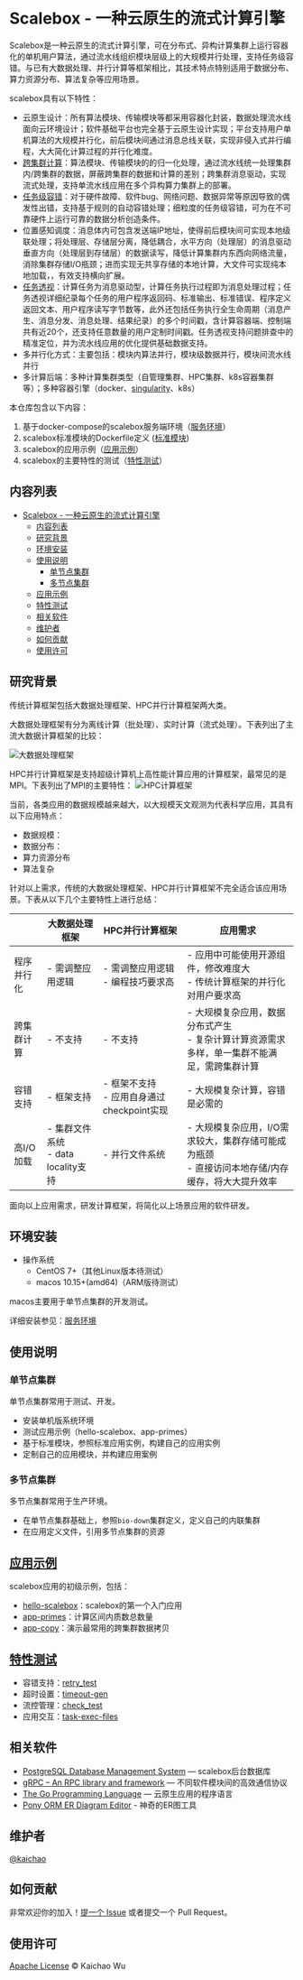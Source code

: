 # Scalebox - 一种云原生的流式计算引擎

Scalebox是一种云原生的流式计算引擎，可在分布式、异构计算集群上运行容器化的单机用户算法，通过流水线组织模块层级上的大规模并行处理，支持任务级容错。与已有大数据处理、并行计算等框架相比，其技术特点特别适用于数据分布、算力资源分布、算法复杂等应用场景。

scalebox具有以下特性：
- 云原生设计：所有算法模块、传输模块等都采用容器化封装，数据处理流水线面向云环境设计；软件基础平台也完全基于云原生设计实现；平台支持用户单机算法的大规模并行化，前后模块间通过消息总线关联，实现非侵入式并行编程，大大简化计算过程的并行化难度。
- [跨集群计算](./tests/cross-cluster-primes/)：算法模块、传输模块的的归一化处理，通过流水线统一处理集群内/跨集群的数据，屏蔽跨集群的数据和计算的差别；跨集群消息驱动，实现流式处理，支持单流水线应用在多个异构算力集群上的部署。
- [任务级容错](./tests/retry_test/)：对于硬件故障、软件bug、网络问题、数据异常等原因导致的偶发性出错，支持基于规则的自动容错处理；细粒度的任务级容错，可为在不可靠硬件上运行可靠的数据分析创造条件。
- 位置感知调度：消息体内可包含发送端IP地址，使得前后模块间可实现本地级联处理；将处理层、存储层分离，降低耦合，水平方向（处理层）的消息驱动垂直方向（处理层到存储层）的数据读写，降低计算集群内东西向网络流量，消除集群存储I/O瓶颈；进而实现无共享存储的本地计算，大文件可实现纯本地加载，，有效支持横向扩展。
- [任务透视](./tests/task-exec-files/)：计算任务为消息驱动型，计算任务执行过程即为消息处理过程；任务透视详细纪录每个任务的用户程序返回码、标准输出、标准错误、程序定义返回文本、用户程序读写字节数等，此外还包括任务执行全生命周期（消息产生、消息分发、消息处理、结果纪录）的多个时间戳，含计算容器端、控制端共有近20个，还支持任意数量的用户定制时间戳。任务透视支持问题排查中的精准定位，并为流水线应用的优化提供基础数据支持。
- 多并行化方式：主要包括：模块内算法并行，模块级数据并行，模块间流水线并行
- 多计算后端：多种计算集群类型（自管理集群、HPC集群、k8s容器集群等）；多种容器引擎（docker、[singularity](./tests/hello-scalebox-singularity/)、k8s）

本仓库包含以下内容：

1. 基于docker-compose的scalebox服务端环境（[服务环境](https://github.com/kaichao/docker-scalebox/server/README.md)）
2. scalebox标准模块的Dockerfile定义 ([标准模块](https://github.com/kaichao/docker-scalebox/dockerfiles/README.md))
3. scalebox的应用示例（[应用示例](https://github.com/kaichao/docker-scalebox/examples/README.md)）
4. scalebox的主要特性的测试（[特性测试](https://github.com/kaichao/docker-scalebox/tests/README.md)）

## 内容列表

- [Scalebox - 一种云原生的流式计算引擎](#scalebox---一种云原生的流式计算引擎)
  - [内容列表](#内容列表)
  - [研究背景](#研究背景)
  - [环境安装](#环境安装)
  - [使用说明](#使用说明)
    - [单节点集群](#单节点集群)
    - [多节点集群](#多节点集群)
  - [应用示例](#应用示例)
  - [特性测试](#特性测试)
  - [相关软件](#相关软件)
  - [维护者](#维护者)
  - [如何贡献](#如何贡献)
  - [使用许可](#使用许可)

## 研究背景

传统计算框架包括大数据处理框架、HPC并行计算框架两大类。

大数据处理框架有分为离线计算（批处理）、实时计算（流式处理）。下表列出了主流大数据计算框架的比较：

![大数据处理框架](./bigdata-framework.png)

HPC并行计算框架是支持超级计算机上高性能计算应用的计算框架，最常见的是MPI。下表列出了MPI的主要特性：
![HPC计算框架](./hpc-framework.png)

当前，各类应用的数据规模越来越大，以大规模天文观测为代表科学应用，其具有以下应用特点：
- 数据规模：
- 数据分布：
- 算力资源分布
- 算法复杂

针对以上需求，传统的大数据处理框架、HPC并行计算框架不完全适合该应用场景。下表从以下几个主要特性上进行总结：

|        | 大数据处理框架  | HPC并行计算框架 | 应用需求 |
|  ----  | ----  | ----  | ----  |
| 程序并行化  | - 需调整应用逻辑 | - 需调整应用逻辑<br>- 编程技巧要求高 | - 应用中可能使用开源组件，修改难度大<br>- 传统计算框架的并行化对用户要求高 |
| 跨集群计算  | - 不支持 | - 不支持 | - 大规模复杂应用，数据分布式产生<br>- 复杂计算计算资源需求多样，单一集群不能满足，需跨集群计算 |
| 容错支持  | - 框架支持 | - 框架不支持<br>- 应用自身通过checkpoint实现 | - 大规模复杂计算，容错是必需的 |
| 高I/O加载  | - 集群文件系统<br>- data locality支持 | - 并行文件系统| - 大规模复杂应用，I/O需求较大，集群存储可能成为瓶颈<br>- 直接访问本地存储/内存缓存，将大大提升效率 |

面向以上应用需求，研发计算框架，将简化以上场景应用的软件研发。

## 环境安装

- 操作系统
  - CentOS 7+（其他Linux版本待测试）
  - macos 10.15+(amd64)（ARM版待测试）

macos主要用于单节点集群的开发测试。

详细安装参见：[服务环境](server/README.md)

## 使用说明

### 单节点集群
单节点集群常用于测试、开发。

- 安装单机版系统环境
- 测试应用示例（hello-scalebox、app-primes）
- 基于标准模块，参照标准应用实例，构建自己的应用实例
- 定制自己的应用模块，并构建应用案例

### 多节点集群
多节点集群常用于生产环境。

- 在单节点集群基础上，参照```bio-down```集群定义，定义自己的内联集群
- 在应用定义文件，引用多节点集群的资源


## [应用示例](examples/)

scalebox应用的初级示例，包括：
- [hello-scalebox](examples/hello-scalebox/)：scalebox的第一个入门应用
- [app-primes](examples/app-primes/)：计算区间内质数总数量
- [app-copy](examples/app-copy/)：演示最常用的跨集群数据拷贝


## [特性测试](tests/)

- 容错支持：[retry_test](tests/retry_test/)
- 超时设置：[timeout-gen](tests/timeout-gen/)
- 流控管理：[check_test](tests/check_test/)
- 应用交互：[task-exec-files](tests/task-exec-files/)


## 相关软件

- [PostgreSQL Database Management System](https://github.com/postgres/postgres) — scalebox后台数据库
- [gRPC – An RPC library and framework](https://github.com/grpc/grpc) — 不同软件模块间的高效通信协议
- [The Go Programming Language](https://github.com/golang/go) — 云原生应用的程序语言
- [Pony ORM ER Diagram Editor](https://editor.ponyorm.com/) - 神奇的ER图工具

## 维护者

[@kaichao](https://github.com/kaichao)

## 如何贡献

非常欢迎你的加入！[提一个 Issue](https://github.com/kaichao/docker-scalebox/issues/new) 或者提交一个 Pull Request。


## 使用许可

[Apache License](LICENSE) © Kaichao Wu
